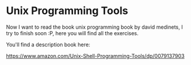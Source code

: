 # Unix Programming Tools

Now I want to read the book unix programming book by david medinets, I try to finish soon :P, here you will find all the exercises.

You'll find a description book here:

https://www.amazon.com/Unix-Shell-Programming-Tools/dp/0079137903

